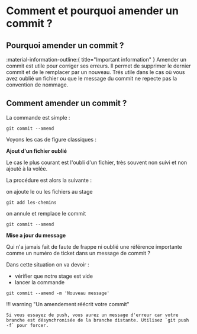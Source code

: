 # Comment et pourquoi amender un commit ?

## Pourquoi amender un commit ?

:material-information-outline:{ title="Important information" }
Amender un commit est utile pour corriger ses erreurs. Il permet de supprimer le dernier commit et de le remplacer par un nouveau. Trés utile dans le cas où vous avez oublié un fichier ou que le message du commit ne repecte pas la convention de nommage.

## Comment amender un commit ?
 
La commande est simple :

```shell
git commit --amend
```

Voyons les cas de figure classiques :

**Ajout d'un fichier oublié**

Le cas le plus courant est l'oubli d'un fichier, très souvent non suivi et non ajouté à la volée.

La procédure est alors la suivante :

on ajoute le ou les fichiers au stage 
```shell
git add les-chemins 
```
on annule et remplace le commit 
```shell
git commit --amend
```

**Mise a jour du message**

Qui n'a jamais fait de faute de frappe ni oublié une référence importante comme un numéro de ticket dans un message de commit ? 

Dans cette situation on va devoir :

- vérifier que notre stage est vide
- lancer la commande 
```shell
git commit --amend -m 'Nouveau message'
```


!!! warning "Un amendement réécrit votre commit"

    Si vous essayez de push, vous aurez un message d'erreur car votre branche est désynchronisée de la branche distante. Utilisez `git push -f` pour forcer.